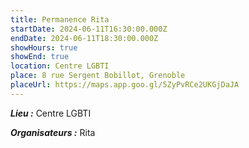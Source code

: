```yaml
---
title: Permanence Rita
startDate: 2024-06-11T16:30:00.000Z
endDate: 2024-06-11T18:30:00.000Z
showHours: true
showEnd: true
location: Centre LGBTI
place: 8 rue Sergent Bobillot, Grenoble
placeUrl: https://maps.app.goo.gl/5ZyPvRCe2UKGjDaJA
---
```






***Lieu :*** Centre LGBTI



***Organisateurs :*** Rita



